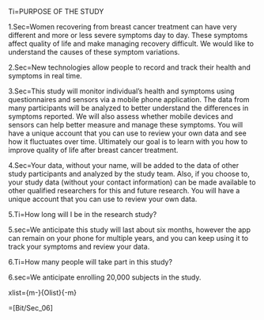 Ti=PURPOSE OF THE STUDY

1.Sec=Women recovering from breast cancer treatment can have very different and more or less severe symptoms day to day.  These symptoms affect quality of life and make managing recovery difficult.  We would like to understand the causes of these symptom variations.

2.Sec=New technologies allow people to record and track their health and symptoms in real time.

3.Sec=This study will monitor individual’s health and symptoms using questionnaires and sensors via a mobile phone application.  The data from many participants will be analyzed to better understand the differences in symptoms reported. We will also assess whether mobile devices and sensors can help better measure and manage these symptoms.  You will have a unique account that you can use to review your own data and see how it fluctuates over time.  Ultimately our goal is to learn with you how to improve quality of life after breast cancer treatment.

4.Sec=Your data, without your name, will be added to the data of other study participants and analyzed by the study team.  Also, if you choose to, your study data (without your contact information) can be made available to other qualified researchers for this and future research.  You will have a unique account that you can use to review your own data. 

5.Ti=How long will I be in the research study?

5.sec=We anticipate this study will last about six months, however the app can remain on your phone for multiple years, and you can keep using it to track your symptoms and review your data.

6.Ti=How many people will take part in this study?

6.sec=We anticipate enrolling 20,000 subjects in the study.

xlist={m-}{Olist}{-m}

=[Bit/Sec_06]
